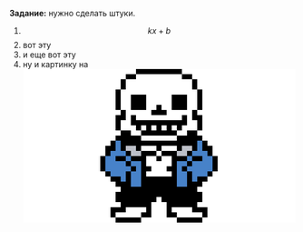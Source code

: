 **Задание:** нужно сделать штуки.

1. $$ kx+b $$
2. вот эту 
3. и еще вот эту 
4. ну и картинку на ![task 4](task_pic.png)

